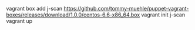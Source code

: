 vagrant box add j-scan https://github.com/tommy-muehle/puppet-vagrant-boxes/releases/download/1.0.0/centos-6.6-x86_64.box
vagrant init j-scan
vagrant up
